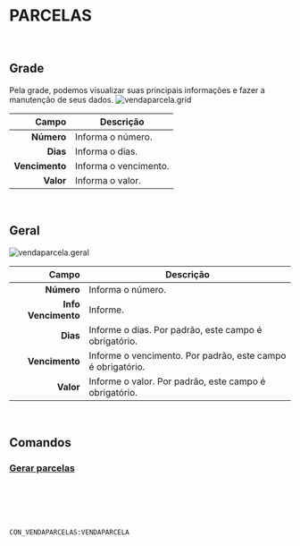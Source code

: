 # PARCELAS
<br>

## Grade
Pela grade, podemos visualizar suas principais informações e fazer a manutenção de seus dados.
![vendaparcela.grid](https://raw.githubusercontent.com/netforcews/docs-siscom/master/geral/imagens/vendaparcela.grid.png)

Campo | Descrição
--:|---
**Número** | Informa o número.
**Dias** | Informa o dias.
**Vencimento** | Informa o vencimento.
**Valor** | Informa o valor.
<br>

## Geral
![vendaparcela.geral](https://raw.githubusercontent.com/netforcews/docs-siscom/master/geral/imagens/vendaparcela.geral.png)

Campo | Descrição
--:|---
**Número** | Informa o número.
**Info Vencimento** | Informe.
**Dias** | Informe o dias. Por padrão, este campo é obrigatório.
**Vencimento** | Informe o vencimento. Por padrão, este campo é obrigatório.
**Valor** | Informe o valor. Por padrão, este campo é obrigatório.
<br>

## Comandos
### [Gerar parcelas](/geral/ped-parcelas.md)
<br>
<br>
<br>
<br>

```CON_VENDAPARCELAS:VENDAPARCELA```
